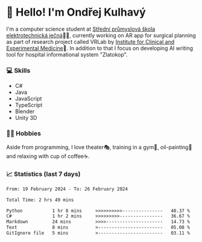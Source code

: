 # 👋 Hello! I'm Ondřej Kulhavý

I'm a computer science student at [Střední průmyslová škola elektrotechnická ječná](https://www.spsejecna.cz/)👨‍🎓, currently working on AR app for surgical planning as part of research project called VRLab by [Institute for Clinical and Experimental Medicine](https://www.ikem.cz/en/)🏥.
In addition to that I focus on developing AI writing tool for hospital informational system "Zlatokop".

### 💻 Skills
- C#
- Java
- JavaScript
- TypeScript
- Blender
- Unity 3D

### 🏋️‍♂️ Hobbies

Aside from programming, I love theater🎭, training in a gym💪, oil-painting🎨 and relaxing with cup of coffee☕.
### 📈 Statistics (last 7 days)
<!--START_SECTION:waka-->

```txt
From: 19 February 2024 - To: 26 February 2024

Total Time: 2 hrs 49 mins

Python           1 hr 8 mins     >>>>>>>>>>---------------   40.37 %
C#               1 hr 2 mins     >>>>>>>>>----------------   36.67 %
Markdown         24 mins         >>>>---------------------   14.73 %
Text             8 mins          >------------------------   05.08 %
GitIgnore file   5 mins          >------------------------   03.11 %
```

<!--END_SECTION:waka-->



